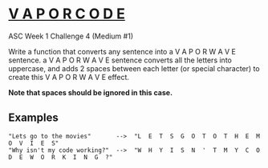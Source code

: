 # [V A P O R C O D E](https://www.codewars.com/kata/v-a-p-o-r-c-o-d-e "https://www.codewars.com/kata/5966eeb31b229e44eb00007a")

ASC Week 1 Challenge 4 (Medium #1)

Write a function that converts any sentence into a V A P O R W A V E sentence. a V A P O R W A V E
sentence converts all the letters into uppercase, and adds 2 spaces between each letter (or special
character) to create this V A P O R W A V E effect.

**Note that spaces should be ignored in this case.**

## Examples

``` 
"Lets go to the movies"       -->  "L  E  T  S  G  O  T  O  T  H  E  M  O  V  I  E  S"
"Why isn't my code working?"  -->  "W  H  Y  I  S  N  '  T  M  Y  C  O  D  E  W  O  R  K  I  N  G  ?"
```
